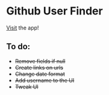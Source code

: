 # Github User Finder

[Visit](https://priceless-nightingale-f32ec1.netlify.com/) the app!

## To do:

- ~~Remove fields if null~~
- ~~Create links on urls~~
- ~~Change date format~~
- ~~Add username to the UI~~
- ~~Tweak UI~~
